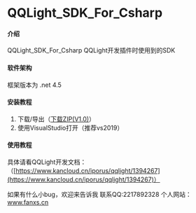 # QQLight_SDK_For_Csharp

#### 介绍
QQLight_SDK_For_Csharp
QQLight开发插件时使用到的SDK

#### 软件架构
框架版本为 .net 4.5

#### 安装教程

1.  下载/导出（[下载ZIP(V1.0)](https://share.weiyun.com/5fjrmzW)）
2.  使用VisualStudio打开（推荐vs2019）

#### 使用教程

具体请看QQLight开发文档：（[https://www.kancloud.cn/iporus/qqlight/1394267](https://www.kancloud.cn/iporus/qqlight/1394267)）








如果有什么小bug，欢迎来告诉我
联系QQ:2217892328
个人网站：www.fanxs.cn
